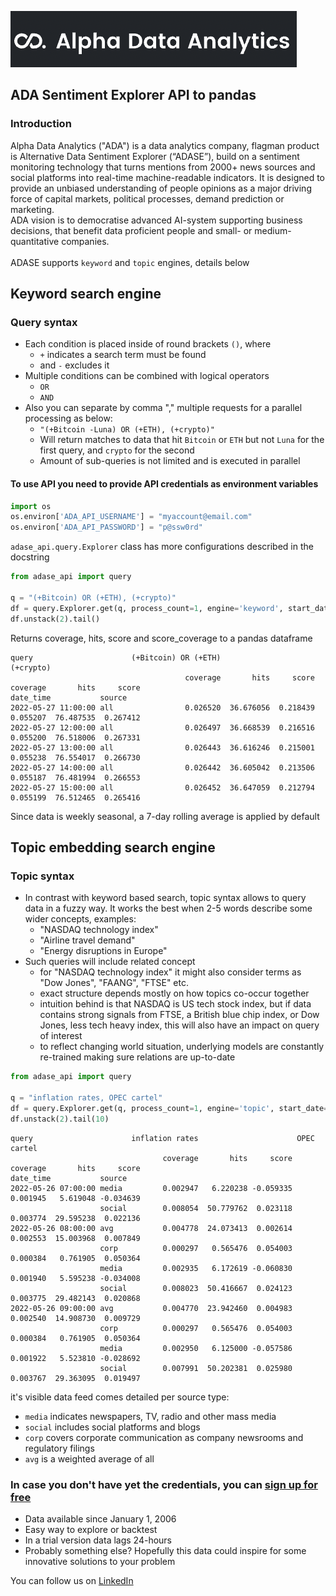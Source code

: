 ![logo](ADA_logo.png)
## ADA Sentiment Explorer API to pandas
### Introduction
Alpha Data Analytics ("ADA") is a data analytics company, flagman product is Alternative Data Sentiment Explorer (“ADASE”), build on a sentiment monitoring technology that turns mentions from 2000+ news sources and social platforms into real-time machine-readable indicators. It is designed to provide an unbiased understanding of people opinions as a major driving force of capital markets, political processes, demand prediction or marketing.  
ADA vision is to democratise advanced AI-system supporting business decisions, that benefit data proficient people and small- or medium- quantitative companies. 
<br><br>
ADASE supports `keyword` and `topic` engines, details below
## Keyword search engine
### Query syntax
- Each condition is placed inside of round brackets `()`, where
  - `+` indicates a search term must be found
  - and `-` excludes it
- Multiple conditions can be combined with logical operators
  - `OR`
  - `AND`
- Also you can separate by comma "," multiple requests for a parallel processing as below:
  - `"(+Bitcoin -Luna) OR (+ETH), (+crypto)"`
  - Will return matches to data that hit `Bitcoin` or `ETH` but not `Luna` for the first query, and  `crypto` for the second
  - Amount of sub-queries is not limited and is executed in parallel

#### To use API you need to provide API credentials as environment variables
```python
import os
os.environ['ADA_API_USERNAME'] = "myaccount@email.com"
os.environ['ADA_API_PASSWORD'] = "p@ssw0rd"
```
`adase_api.query.Explorer` class has more configurations described in the docstring
```python
from adase_api import query

q = "(+Bitcoin) OR (+ETH), (+crypto)"
df = query.Explorer.get(q, process_count=1, engine='keyword', start_date='2022-01-01', end_date='2022-05-29')
df.unstack(2).tail()
```
Returns coverage, hits, score and score_coverage to a pandas dataframe
```text
query                      (+Bitcoin) OR (+ETH)                      (+crypto)                     
                                       coverage       hits     score  coverage       hits     score
date_time           source                                                                         
2022-05-27 11:00:00 all                0.026520  36.676056  0.218439  0.055207  76.487535  0.267412
2022-05-27 12:00:00 all                0.026497  36.668539  0.216516  0.055200  76.518006  0.267331
2022-05-27 13:00:00 all                0.026443  36.616246  0.215001  0.055238  76.554017  0.266730
2022-05-27 14:00:00 all                0.026442  36.605042  0.213506  0.055187  76.481994  0.266553
2022-05-27 15:00:00 all                0.026452  36.647059  0.212794  0.055199  76.512465  0.265416
```
Since data is weekly seasonal, a 7-day rolling average is applied by default

## Topic embedding search engine
### Topic syntax

- In contrast with keyword based search, topic syntax allows to query data in a fuzzy way. It works the best when 2-5 words describe some wider concepts, examples:
  - "NASDAQ technology index"
  - "Airline travel demand"
  - "Energy disruptions in Europe"
- Such queries will include related concept
  - for "NASDAQ technology index" it might also consider terms as "Dow Jones", "FAANG", "FTSE" etc.
  - exact structure depends mostly on how topics co-occur together
  - intuition behind is that NASDAQ is US tech stock index, but if data contains strong signals from FTSE, a British blue chip index, or Dow Jones, less tech heavy index, this will also have an impact on query of interest
  - to reflect changing world situation, underlying models are constantly re-trained making sure relations are up-to-date

```python
from adase_api import query

q = "inflation rates, OPEC cartel"
df = query.Explorer.get(q, process_count=1, engine='topic', start_date='2022-01-01')
df.unstack(2).tail(10)
```
```text
query                      inflation rates                      OPEC cartel                     
                                  coverage       hits     score    coverage       hits     score
date_time           source                                                                      
2022-05-26 07:00:00 media         0.002947   6.220238 -0.059335    0.001945   5.619048 -0.034639
                    social        0.008054  50.779762  0.023118    0.003774  29.595238  0.022136
2022-05-26 08:00:00 avg           0.004778  24.073413  0.002614    0.002553  15.003968  0.007849
                    corp          0.000297   0.565476  0.054003    0.000384   0.761905  0.050364
                    media         0.002935   6.172619 -0.060830    0.001940   5.595238 -0.034008
                    social        0.008023  50.416667  0.024123    0.003775  29.482143  0.020868
2022-05-26 09:00:00 avg           0.004770  23.942460  0.004983    0.002540  14.908730  0.009729
                    corp          0.000297   0.565476  0.054003    0.000384   0.761905  0.050364
                    media         0.002950   6.125000 -0.057586    0.001922   5.523810 -0.028692
                    social        0.007991  50.202381  0.025980    0.003767  29.363095  0.019497
```
it's visible data feed comes detailed per source type: 
- `media` indicates newspapers, TV, radio and other mass media
- `social` includes social platforms and blogs
- `corp` covers corporate communication as company newsrooms and regulatory filings
- `avg` is a weighted average of all
### In case you don't have yet the credentials, you can [sign up for free](https://adalytica.io/signup)
- Data available since January 1, 2006
- Easy way to explore or backtest
- In a trial version data lags 24-hours
- Probably something else? Hopefully this data could inspire for some innovative solutions to your problem

You can follow us on [LinkedIn](https://www.linkedin.com/company/alpha-data-analytics/) 